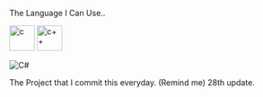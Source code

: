 The Language I Can Use..


<img src="https://cdn.jsdelivr.net/gh/devicons/devicon/icons/c/c-original.svg" alt="c" width="45" height="45"/> <img src="https://cdn.jsdelivr.net/gh/devicons/devicon/icons/cplusplus/cplusplus-original.svg" alt="c++" width="45" height="45" />
          
![C#](https://img.shields.io/badge/c%23-%23239120.svg?style=for-the-badge&logo=c-sharp&logoColor=white)

The Project that I commit this everyday. (Remind me) 28th update.
